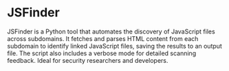 # JSFinder
JSFinder is a Python tool that automates the discovery of JavaScript files across subdomains. It fetches and parses HTML content from each subdomain to identify linked JavaScript files, saving the results to an output file. The script also includes a verbose mode for detailed scanning feedback. Ideal for security researchers and developers.
